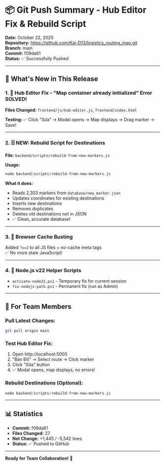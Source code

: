 # 📦 Git Push Summary - Hub Editor Fix & Rebuild Script

**Date:** October 22, 2025  
**Repository:** https://github.com/Kai-D13/logistics_routing_map.git  
**Branch:** main  
**Commit:** f09da61  
**Status:** ✅ Successfully Pushed

---

## 🚀 What's New in This Release

### 1. 🔧 Hub Editor Fix - "Map container already initialized" Error SOLVED!

**Files Changed:** `frontend/js/hub-editor.js`, `frontend/index.html`

**Testing:** ✅ Click "Sửa" → Modal opens → Map displays → Drag marker → Save!

---

### 2. 🗄️ NEW: Rebuild Script for Destinations

**File:** `backend/scripts/rebuild-from-new-markers.js`

**Usage:**
```powershell
node backend/scripts/rebuild-from-new-markers.js
```

**What it does:**
- Reads 2,303 markers from `database/new_marker.json`
- Updates coordinates for existing destinations
- Inserts new destinations
- Removes duplicates
- Deletes old destinations not in JSON
- ✅ Clean, accurate database!

---

### 3. 🧹 Browser Cache Busting

Added `?v=2` to all JS files + no-cache meta tags  
✅ No more stale JavaScript!

---

### 4. 🔧 Node.js v22 Helper Scripts

- `activate-node22.ps1` - Temporary fix for current session
- `fix-nodejs-path.ps1` - Permanent fix (run as Admin)

---

## 👥 For Team Members

### Pull Latest Changes:
```bash
git pull origin main
```

### Test Hub Editor Fix:
1. Open http://localhost:5000
2. "Bản Đồ" → Select route → Click marker
3. Click "Sửa" button
4. ✅ Modal opens, map displays, no errors!

### Rebuild Destinations (Optional):
```powershell
node backend/scripts/rebuild-from-new-markers.js
```

---

## 📊 Statistics

- **Commit:** f09da61
- **Files Changed:** 27
- **Net Change:** +1,445 / -5,542 lines
- **Status:** ✅ Pushed to GitHub

---

**Ready for Team Collaboration!** 🚀
